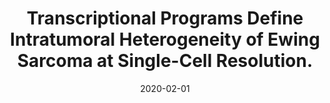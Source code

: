 ---
title: "Transcriptional Programs Define Intratumoral Heterogeneity of Ewing Sarcoma at Single-Cell Resolution."
collection: publications
permalink: /publications/2020-02-01-Transcriptional-Programs-Define-Intratumoral-Heterogeneity-of-Ewing-Sarcoma-at-Single-Cell-Resolution
date: 2020-02-01
paperurl: 'https://doi.org/10.1016/j.celrep.2020.01.049'
citation: 'M.-M. Aynaud, O.&nbsp;Mirabeau, N.&nbsp;Gruel, S.&nbsp;Grossetête, V.&nbsp;Boeva, S.&nbsp;Durand, … A.&nbsp;Zinovyev.
Transcriptional programs define intratumoral heterogeneity of <span class="bibtex-protected">Ewing</span> sarcoma at single-cell resolution.
<em>Cell Rep.</em>, 30:1767–1779.e6, 2020.'
---